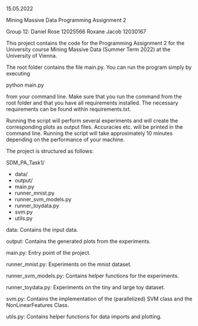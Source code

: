15.05.2022

Mining Massive Data
Programming Assignment 2

Group 12: 
Daniel Rose 12025566
Roxane Jacob 12030167

This project contains the code for the Programming Assignment 2 for the 
University course Mining Massive Data (Summer Term 2022)
at the University of Vienna.

The root folder contains the file main.py. You can run the program simply
by executing

python main.py

from your command line. Make sure that you run the command from the root folder
and that you have all requirements installed. The necessary requirements can be
found within requirements.txt.

Running the script will perform several experiments and will create the 
corresponding plots as output files. Accuracies etc. will be printed in the command line.
Running the script will take approximately 10 minutes depending on the performance of your machine.

The project is structured as follows:

SDM_PA_Task1/
  - data/
  - output/
  - main.py
  - runner_mnist.py
  - runner_svm_models.py
  - runner_toydata.py
  - svm.py
  - utils.py


data: Contains the input data.

output: Contains the generated plots from the experiments.

main.py: Entry point of the project.

runner_mnist.py: Experiments on the mnist dataset.

runner_svm_models.py: Contains helper functions for the experiments.

runner_toydata.py: Experiments on the tiny and large toy dataset.

svm.py: Contains the implementation of the (parallelized) SVM class and the NonLinearFeatures Class.

utils.py: Contains helper functions for data imports and plotting.
